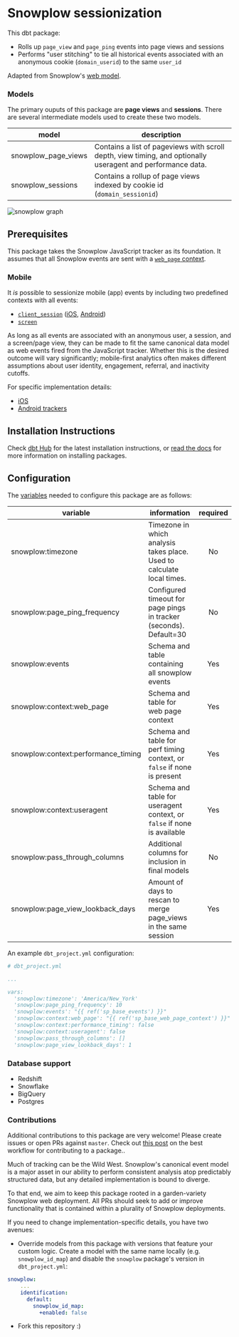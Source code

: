 # Snowplow sessionization

This dbt package:
* Rolls up `page_view` and `page_ping` events into page views and sessions
* Performs "user stitching" to tie all historical events associated with an 
anonymous cookie (`domain_userid`) to the same `user_id`

Adapted from Snowplow's [web model](https://github.com/snowplow/web-data-model).

### Models ###

The primary ouputs of this package are **page views** and **sessions**. There are
several intermediate models used to create these two models.

| model | description |
|-------|-------------|
| snowplow_page_views | Contains a list of pageviews with scroll depth, view timing, and optionally useragent and performance data. |
| snowplow_sessions | Contains a rollup of page views indexed by cookie id (`domain_sessionid`) |

![snowplow graph](/etc/snowplow_graph.png)


## Prerequisites

This package takes the Snowplow JavaScript tracker as its foundation. It assumes 
that all Snowplow events are sent with a
[`web_page` context](https://github.com/snowplow/snowplow/wiki/1-General-parameters-for-the-Javascript-tracker#webPage).

### Mobile

It _is_ possible to sessionize mobile (app) events by including two predefined contexts with all events:
* [`client_session`](https://github.com/snowplow/iglu-central/blob/master/schemas/com.snowplowanalytics.snowplow/client_session/jsonschema/1-0-1) ([iOS](https://docs.snowplowanalytics.com/docs/collecting-data/collecting-from-own-applications/objective-c-tracker/objective-c-1-2-0/#session-tracking), [Android](https://github.com/snowplow/snowplow/wiki/Android-Tracker#12-client-sessions))
* [`screen`](https://github.com/snowplow/iglu-central/blob/master/schemas/com.snowplowanalytics.mobile/screen/jsonschema/1-0-0)

As long as all events are associated with an anonymous user, a session, and a 
screen/page view, they can be made to fit the same canonical data model as web 
events fired from the JavaScript tracker. Whether this is the desired outcome 
will vary significantly; mobile-first analytics often makes different 
assumptions about user identity, engagement, referral, and inactivity cutoffs.

For specific implementation details:
* [iOS](https://docs.snowplowanalytics.com/docs/collecting-data/collecting-from-own-applications/objective-c-tracker/)
* [Android trackers](https://docs.snowplowanalytics.com/docs/collecting-data/collecting-from-own-applications/android-tracker/)

## Installation Instructions
Check [dbt Hub](https://hub.getdbt.com/fishtown-analytics/snowplow/latest/) for
the latest installation instructions, or [read the docs](https://docs.getdbt.com/docs/package-management)
for more information on installing packages.

## Configuration ###

The [variables](https://docs.getdbt.com/docs/using-variables) needed to configure this package are as follows:

| variable | information | required |
|----------|-------------|:--------:|
|snowplow:timezone|Timezone in which analysis takes place. Used to calculate local times.|No|
|snowplow:page_ping_frequency|Configured timeout for page pings in tracker (seconds). Default=30|No|
|snowplow:events|Schema and table containing all snowplow events|Yes|
|snowplow:context:web_page|Schema and table for web page context|Yes|
|snowplow:context:performance_timing|Schema and table for perf timing context, or `false` if none is present|Yes|
|snowplow:context:useragent|Schema and table for useragent context, or `false` if none is available|Yes|
|snowplow:pass_through_columns|Additional columns for inclusion in final models|No|
|snowplow:page_view_lookback_days|Amount of days to rescan to merge page_views in the same session|Yes|

An example `dbt_project.yml` configuration:

```yml
# dbt_project.yml

...

vars:
  'snowplow:timezone': 'America/New_York'
  'snowplow:page_ping_frequency': 10
  'snowplow:events': "{{ ref('sp_base_events') }}"
  'snowplow:context:web_page': "{{ ref('sp_base_web_page_context') }}"
  'snowplow:context:performance_timing': false
  'snowplow:context:useragent': false
  'snowplow:pass_through_columns': []
  'snowplow:page_view_lookback_days': 1
```

### Database support

* Redshift
* Snowflake
* BigQuery
* Postgres

### Contributions ###

Additional contributions to this package are very welcome! Please create issues
or open PRs against `master`. Check out 
[this post](https://discourse.getdbt.com/t/contributing-to-a-dbt-package/657) 
on the best workflow for contributing to a package..

Much of tracking can be the Wild West. Snowplow's canonical event model is a major 
asset in our ability to perform consistent analysis atop predictably structured 
data, but any detailed implementation is bound to diverge.

To that end, we aim to keep this package rooted in a garden-variety Snowplow web
deployment. All PRs should seek to add or improve functionality that is contained 
within a plurality of Snowplow deployments.

If you need to change implementation-specific details, you have two avenues:

* Override models from this package with versions that feature your custom logic.
Create a model with the same name locally (e.g. `snowplow_id_map`) and disable 
the `snowplow` package's version in `dbt_project.yml`:

```yml
snowplow:
    ...
    identification:
      default:
        snowplow_id_map:
          +enabled: false
```
* Fork this repository :)
